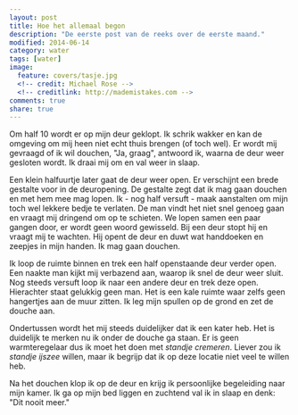 ```yaml
---
layout: post
title: Hoe het allemaal begon
description: "De eerste post van de reeks over de eerste maand."
modified: 2014-06-14
category: water
tags: [water]
image:
  feature: covers/tasje.jpg
  <!-- credit: Michael Rose -->
  <!-- creditlink: http://mademistakes.com -->
comments: true
share: true
---
```


Om half 10 wordt er op mijn deur geklopt. Ik schrik wakker en kan de omgeving om mij heen niet echt thuis brengen (of toch wel). Er wordt mij gevraagd of ik wil douchen, "Ja, graag", antwoord ik, waarna de deur weer gesloten wordt. Ik draai mij om en val weer in slaap.

Een klein halfuurtje later gaat de deur weer open. Er verschijnt een brede gestalte voor in de deuropening. De gestalte zegt dat ik mag gaan douchen en met hem mee mag lopen. Ik - nog half versuft - maak aanstalten om mijn toch wel lekkere bedje te verlaten. De man vindt het niet snel genoeg gaan en vraagt mij dringend om op te schieten. We lopen samen een paar gangen door, er wordt geen woord gewisseld. Bij een deur stopt hij en vraagt mij te wachten. Hij opent de deur en duwt wat handdoeken en zeepjes in mijn handen. Ik mag gaan douchen.

Ik loop de ruimte binnen en trek een half openstaande deur verder open. Een naakte man kijkt mij verbazend aan, waarop ik snel de deur weer sluit. Nog steeds versuft loop ik naar een andere deur en trek deze open. Hierachter staat gelukkig geen man. Het is een kale ruimte waar zelfs geen hangertjes aan de muur zitten. Ik leg mijn spullen op de grond en zet de douche aan.

Ondertussen wordt het mij steeds duidelijker dat ik een kater heb. Het is duidelijk te merken nu ik onder de douche ga staan. Er is geen warmteregelaar dus ik moet het doen met *standje cremeren*. Liever zou ik *standje ijszee* willen, maar ik begrijp dat ik op deze locatie niet veel te willen heb.

Na het douchen klop ik op de deur en krijg ik persoonlijke begeleiding naar mijn kamer. Ik ga op mijn bed liggen en zuchtend val ik in slaap en denk: "Dit nooit meer."

